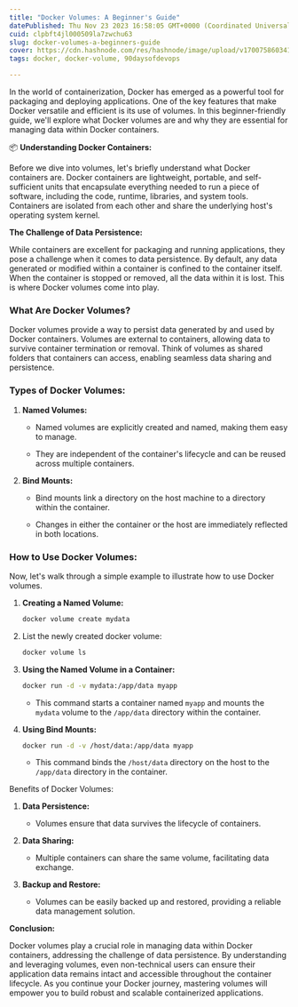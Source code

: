 ```yaml
---
title: "Docker Volumes: A Beginner's Guide"
datePublished: Thu Nov 23 2023 16:58:05 GMT+0000 (Coordinated Universal Time)
cuid: clpbft4jl000509la7zwchu63
slug: docker-volumes-a-beginners-guide
cover: https://cdn.hashnode.com/res/hashnode/image/upload/v1700758603410/6004498c-7972-4855-9fe4-b55ac68ee776.webp
tags: docker, docker-volume, 90daysofdevops

---
```


In the world of containerization, Docker has emerged as a powerful tool for packaging and deploying applications. One of the key features that make Docker versatile and efficient is its use of volumes. In this beginner-friendly guide, we'll explore what Docker volumes are and why they are essential for managing data within Docker containers.

📦 **Understanding Docker Containers:**

Before we dive into volumes, let's briefly understand what Docker containers are. Docker containers are lightweight, portable, and self-sufficient units that encapsulate everything needed to run a piece of software, including the code, runtime, libraries, and system tools. Containers are isolated from each other and share the underlying host's operating system kernel.

**The Challenge of Data Persistence:**

While containers are excellent for packaging and running applications, they pose a challenge when it comes to data persistence. By default, any data generated or modified within a container is confined to the container itself. When the container is stopped or removed, all the data within it is lost. This is where Docker volumes come into play.

### **What Are Docker Volumes?**

Docker volumes provide a way to persist data generated by and used by Docker containers. Volumes are external to containers, allowing data to survive container termination or removal. Think of volumes as shared folders that containers can access, enabling seamless data sharing and persistence.

### Types of Docker Volumes:

1. **Named Volumes:**
    
    * Named volumes are explicitly created and named, making them easy to manage.
        
    * They are independent of the container's lifecycle and can be reused across multiple containers.
        
2. **Bind Mounts:**
    
    * Bind mounts link a directory on the host machine to a directory within the container.
        
    * Changes in either the container or the host are immediately reflected in both locations.
        

### How to Use Docker Volumes:

Now, let's walk through a simple example to illustrate how to use Docker volumes.

1. **Creating a Named Volume:**
    
    ```bash
    docker volume create mydata
    ```
    
2. List the newly created docker volume:
    
    ```bash
    docker volume ls
    ```
    
3. **Using the Named Volume in a Container:**
    
    ```bash
    docker run -d -v mydata:/app/data myapp
    ```
    
    * This command starts a container named `myapp` and mounts the `mydata` volume to the `/app/data` directory within the container.
        
4. **Using Bind Mounts:**
    
    ```bash
    docker run -d -v /host/data:/app/data myapp
    ```
    
    * This command binds the `/host/data` directory on the host to the `/app/data` directory in the container.
        

Benefits of Docker Volumes:

1. **Data Persistence:**
    
    * Volumes ensure that data survives the lifecycle of containers.
        
2. **Data Sharing:**
    
    * Multiple containers can share the same volume, facilitating data exchange.
        
3. **Backup and Restore:**
    
    * Volumes can be easily backed up and restored, providing a reliable data management solution.
        

**Conclusion:**

Docker volumes play a crucial role in managing data within Docker containers, addressing the challenge of data persistence. By understanding and leveraging volumes, even non-technical users can ensure their application data remains intact and accessible throughout the container lifecycle. As you continue your Docker journey, mastering volumes will empower you to build robust and scalable containerized applications.